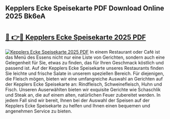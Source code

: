 ## Kepplers Ecke Speisekarte PDF Download Online 2025 Bk6eA

# <h2><a href="http://gcebih.nevu.top/?p=Kepplers+Ecke+Speisekarte">🔗 👉🔴 Kepplers Ecke Speisekarte 2025 PDF</a></h2>

[![Kepplers Ecke Speisekarte 2025 PDF](https://i.imgur.com/dBaPXMq.png)](http://gcebih.nevu.top/?p=Kepplers+Ecke+Speisekarte)
In einem Restaurant oder Café ist das Menü des Essens nicht nur eine Liste von Gerichten, sondern auch eine Gelegenheit für Sie, etwas zu finden, das für Ihren Geschmack köstlich und passend ist. Auf der Kepplers Ecke Speisekarte unseres Restaurants finden Sie leichte und frische Salate in unserem speziellen Bereich. Für diejenigen, die Fleisch mögen, bieten wir eine umfangreiche Auswahl an Gerichten auf der Kepplers Ecke Speisekarte an: Rindfleisch, Schweinefleisch, Huhn und Fisch. Unseren Auserwählten bieten wir exquisite Gerichte wie Schaschlik und Steak an, die auf einem alten, natürlichen Feuer zubereitet werden. In jedem Fall sind wir bereit, Ihnen bei der Auswahl der Speisen auf der Kepplers Ecke Speisekarte zu helfen und Ihnen einen bequemen und angenehmen Service zu bieten.

